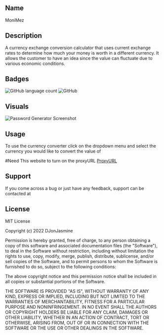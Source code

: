 ## Name

MoniMez
## Description

A currency exchange conversion calculator that uses current exchange rates to determine how much your money is worth in a different currency. It allows the customer to have an idea since the value can fluctuate due to various economic conditions.

## Badges

<img alt="GitHub language count" src="https://img.shields.io/github/languages/count/DJonJasmine/Generate-A-Unique-Password">

<img alt="GitHub" src="https://img.shields.io/github/license/DJonJasmine/Generate-A-Unique-Password">

## Visuals

![Password Generator Screenshot](assets/images/Password-Generator-Generate-A-Unique-Password-Screenshoot.png)

## Usage

To use the currency converter click on the dropdown menu and select the currency you would like to convert the value of 

#Need This
website to turn on the proxyURL <a href="https://cors-anywhere.herokuapp.com/corsdemo">ProxyURL</a>

## Support
If you come across a bug or just have any feedback, support can be contacted at


## License

MIT License

Copyright (c) 2022 DJonJasmine

Permission is hereby granted, free of charge, to any person obtaining a copy
of this software and associated documentation files (the "Software"), to deal
in the Software without restriction, including without limitation the rights
to use, copy, modify, merge, publish, distribute, sublicense, and/or sell
copies of the Software, and to permit persons to whom the Software is
furnished to do so, subject to the following conditions:

The above copyright notice and this permission notice shall be included in all
copies or substantial portions of the Software.

THE SOFTWARE IS PROVIDED "AS IS", WITHOUT WARRANTY OF ANY KIND, EXPRESS OR
IMPLIED, INCLUDING BUT NOT LIMITED TO THE WARRANTIES OF MERCHANTABILITY,
FITNESS FOR A PARTICULAR PURPOSE AND NONINFRINGEMENT. IN NO EVENT SHALL THE
AUTHORS OR COPYRIGHT HOLDERS BE LIABLE FOR ANY CLAIM, DAMAGES OR OTHER
LIABILITY, WHETHER IN AN ACTION OF CONTRACT, TORT OR OTHERWISE, ARISING FROM,
OUT OF OR IN CONNECTION WITH THE SOFTWARE OR THE USE OR OTHER DEALINGS IN THE
SOFTWARE.
